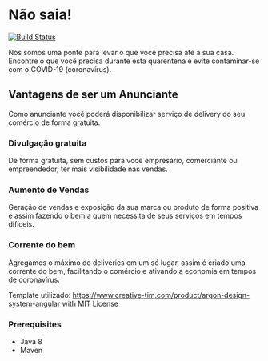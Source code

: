 # Não saia!

[![Build Status](https://travis-ci.com/isaiastavares/nao-saia-backend.svg?branch=master)](https://travis-ci.com/isaiastavares/nao-saia-backend)

Nós somos uma ponte para levar o que você precisa até a sua casa.
Encontre o que você precisa durante esta quarentena e evite contaminar-se com o COVID-19 (coronavírus).

## Vantagens de ser um Anunciante
Como anunciante você poderá disponibilizar serviço de delivery do seu comércio de forma gratuita.

### Divulgação gratuita
De forma gratuita, sem custos para você empresário, comerciante ou empreendedor, ter mais visibilidade nas vendas.

### Aumento de Vendas
Geração de vendas e exposição da sua marca ou produto de forma positiva e assim fazendo o bem a quem necessita de seus serviços em tempos difíceis.

### Corrente do bem
Agregamos o máximo de deliveries em um só lugar, assim é criado uma corrente do bem, facilitando o comércio e ativando a economia em tempos de coronavírus.

Template utilizado: https://www.creative-tim.com/product/argon-design-system-angular with MIT License

### Prerequisites

* Java 8
* Maven
